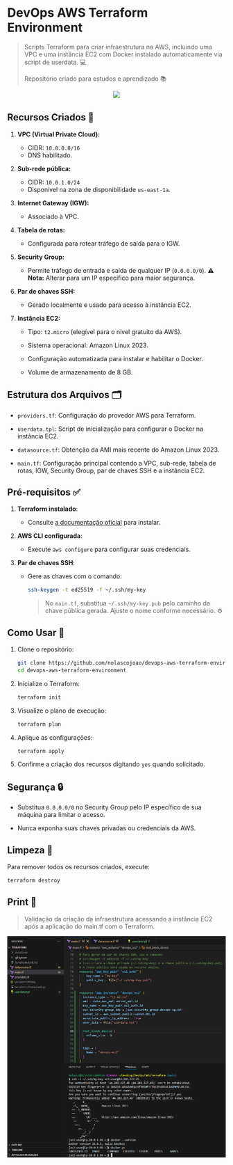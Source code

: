 # DevOps AWS Terraform Environment


> Scripts Terraform para criar infraestrutura na AWS, incluindo uma VPC e uma instância EC2 com Docker instalado automaticamente via script de userdata. 💻
>
> Repositório criado para estudos e aprendizado 📚


<div align="center">
  <img src="https://github.com/user-attachments/assets/d649512b-6d28-4472-b56d-a414b6695504"/>
</div>


## Recursos Criados ️🌟

1. **VPC (Virtual Private Cloud):**
   - CIDR: `10.0.0.0/16`
   - DNS habilitado.


2. **Sub-rede pública:**
   - CIDR: `10.0.1.0/24`
   - Disponível na zona de disponibilidade `us-east-1a`.


3. **Internet Gateway (IGW):**
   - Associado à VPC.


4. **Tabela de rotas:**
   - Configurada para rotear tráfego de saída para o IGW.


5. **Security Group:**
   - Permite tráfego de entrada e saída de qualquer IP (`0.0.0.0/0`). **⚠️ Nota:** Alterar para um IP específico para maior segurança.


6. **Par de chaves SSH:**
   - Gerado localmente e usado para acesso à instância EC2.


7. **Instância EC2:**
   - Tipo: `t2.micro` (elegível para o nível gratuito da AWS).


   - Sistema operacional: Amazon Linux 2023.


   - Configuração automatizada para instalar e habilitar o Docker.


   - Volume de armazenamento de 8 GB.


## Estrutura dos Arquivos 🗂️

- `providers.tf`: Configuração do provedor AWS para Terraform.

  
- `userdata.tpl`: Script de inicialização para configurar o Docker na instância EC2.


- `datasource.tf`: Obtenção da AMI mais recente do Amazon Linux 2023.


- `main.tf`: Configuração principal contendo a VPC, sub-rede, tabela de rotas, IGW, Security Group, par de chaves SSH e a instância EC2.


## Pré-requisitos ✅

1. **Terraform instalado**: 
   - Consulte [a documentação oficial](https://developer.hashicorp.com/terraform/tutorials/aws-get-started/install-cli) para instalar.


2. **AWS CLI configurada**:
   - Execute `aws configure` para configurar suas credenciais.


3. **Par de chaves SSH**:
   - Gere as chaves com o comando:
     ```bash
     ssh-keygen -t ed25519 -f ~/.ssh/my-key
     ```
      > No `main.tf`, substitua `~/.ssh/my-key.pub` pelo caminho da chave pública gerada. Ajuste o nome conforme necessário. ⚙️


## Como Usar 📝

1. Clone o repositório:
   ```bash
   git clone https://github.com/nolascojoao/devops-aws-terraform-environment.git
   cd devops-aws-terraform-environment
   ```


2. Inicialize o Terraform:
   ```bash
   terraform init
   ```


3. Visualize o plano de execução:
   ```bash
   terraform plan
   ```


4. Aplique as configurações:
   ```bash
   terraform apply
   ```


5. Confirme a criação dos recursos digitando `yes` quando solicitado.


## Segurança 🔒

- Substitua `0.0.0.0/0` no Security Group pelo IP específico de sua máquina para limitar o acesso.


- Nunca exponha suas chaves privadas ou credenciais da AWS.


## Limpeza 🧼

Para remover todos os recursos criados, execute:
```bash
terraform destroy
```

## Print 📸

> Validação da criação da infraestrutura acessando a instância EC2 após a aplicação do main.tf com o Terraform.


<div align="center">
  <img src="ssh-into-ec2.PNG"/>
</div>
